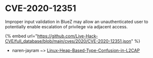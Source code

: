 # CVE-2020-12351

Improper input validation in BlueZ may allow an unauthenticated user to potentially enable escalation of privilege via adjacent access.

{% embed url="https://github.com/Live-Hack-CVE/full_database/blob/main/cves/2020/CVE-2020-12351.json" %}


* naren-jayram ~> [Linux-Heap-Based-Type-Confusion-in-L2CAP](https://www.alice-snow.ru/2020/database/cve-2020-12351/linux-heap-based-type-confusion-in-l2cap-naren-jayram)
